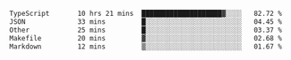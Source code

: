 <!--START_SECTION:waka-->

```txt
TypeScript       10 hrs 21 mins  ████████████████████▓░░░░   82.72 %
JSON             33 mins         █░░░░░░░░░░░░░░░░░░░░░░░░   04.45 %
Other            25 mins         █░░░░░░░░░░░░░░░░░░░░░░░░   03.37 %
Makefile         20 mins         ▓░░░░░░░░░░░░░░░░░░░░░░░░   02.68 %
Markdown         12 mins         ▒░░░░░░░░░░░░░░░░░░░░░░░░   01.67 %
```

<!--END_SECTION:waka-->